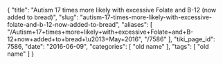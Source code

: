 {
    "title": "Autism 17 times more likely with excessive Folate and B-12 (now added to bread)",
    "slug": "autism-17-times-more-likely-with-excessive-folate-and-b-12-now-added-to-bread",
    "aliases": [
        "/Autism+17+times+more+likely+with+excessive+Folate+and+B-12+now+added+to+bread+\u2013+May+2016",
        "/7586"
    ],
    "tiki_page_id": 7586,
    "date": "2016-06-09",
    "categories": [
        "old name"
    ],
    "tags": [
        "old name"
    ]
}